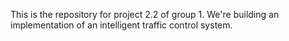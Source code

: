 This is the repository for project 2.2 of group 1. We're building an implementation of an intelligent traffic control system.

